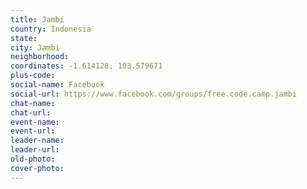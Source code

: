 ```yaml
---
title: Jambi
country: Indonesia
state: 
city: Jambi
neighborhood: 
coordinates: -1.614128, 103.579671
plus-code:
social-name: Facebook
social-url: https://www.facebook.com/groups/free.code.camp.jambi
chat-name:
chat-url:
event-name:
event-url:
leader-name:
leader-url:
old-photo: 
cover-photo:
---
```

